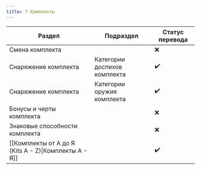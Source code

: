 ```yaml
---
title: 7 Комплекты
---
```



| Раздел                                                | Подраздел                    | Статус перевода |
| ----------------------------------------------------- | ---------------------------- | --------------- |
| Смена комплекта                                       |                              | ❌               |
| Снаряжение комплекта                                  | Категории доспехов комплекта | ✔️              |
| Снаряжение комплекта                                  | Категории оружия комплекта   | ✔️              |
| Бонусы и черты комплекта                              |                              | ❌               |
| Знаковые способности комплекта                        |                              | ❌               |
| [[Комплекты от А до Я (Kits A - Z)\|Комплекты А - Я]] |                              | ✔️              |

